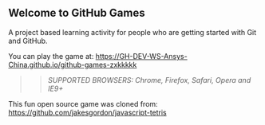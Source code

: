 ## Welcome to GitHub Games

A project based learning activity for people who are getting started with Git and GitHub.

You can play the game at:  https://GH-DEV-WS-Ansys-China.github.io/github-games-zxkkkkk

>> _*SUPPORTED BROWSERS*: Chrome, Firefox, Safari, Opera and IE9+_

This fun open source game was cloned from: https://github.com/jakesgordon/javascript-tetris
